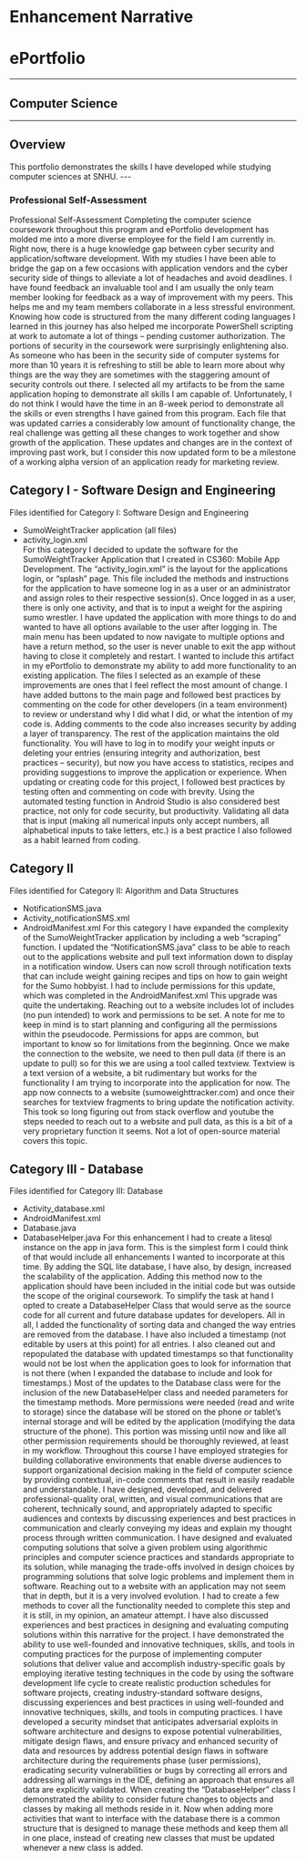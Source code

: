 # Enhancement Narrative
# ePortfolio

---

## Computer Science <br>

---


## Overview

This portfolio demonstrates the skills I have developed while studying computer sciences at SNHU. ---

### Professional Self-Assessment

Professional Self-Assessment
Completing the computer science coursework throughout this program and ePortfolio development has molded me into a more diverse employee for the field I am currently in. Right now, there is a huge knowledge gap between cyber security and application/software development. With my studies I have been able to bridge the gap on a few occasions with application vendors and the cyber security side of things to alleviate a lot of headaches and avoid deadlines. I have found feedback an invaluable tool and I am usually the only team member looking for feedback as a way of improvement with my peers. This helps me and my team members collaborate in a less stressful environment. Knowing how code is structured from the many different coding languages I learned in this journey has also helped me incorporate PowerShell scripting at work to automate a lot of things – pending customer authorization. The portions of security in the coursework were surprisingly enlightening also. As someone who has been in the security side of computer systems for more than 10 years it is refreshing to still be able to learn more about why things are the way they are sometimes with the staggering amount of security controls out there.
I selected all my artifacts to be from the same application hoping to demonstrate all skills I am capable of. Unfortunately, I do not think I would have the time in an 8-week period to demonstrate all the skills or even strengths I have gained from this program. Each file that was updated carries a considerably low amount of functionality change, the real challenge was getting all these changes to work together and show growth of the application. These updates and changes are in the context of improving past work, but I consider this now updated form to be a milestone of a working alpha version of an application ready for marketing review. <br>

## Category I - Software Design and Engineering
Files identified for Category I: Software Design and Engineering
* SumoWeightTracker application (all files)
* activity_login.xml<br>For this category I decided to update the software for the SumoWeightTracker Application that I created in CS360: Mobile App Development. 
The “activity_login.xml” is the layout for the applications login, or “splash” page. This file included the methods and instructions for the application to have someone log in as a user or an administrator and assign roles to their respective session(s). Once logged in as a user, there is only one activity, and that is to input a weight for the aspiring sumo wrestler. 
I have updated the application with more things to do and wanted to have all options available to the user after logging in. The main menu has been updated to now navigate to multiple options and have a return method, so the user is never unable to exit the app without having to close it completely and restart.  I wanted to include this artifact in my ePortfolio to demonstrate my ability to add more functionality to an existing application. The files I selected as an example of these improvements are ones that I feel reflect the most amount of change. I have added buttons to the main page and followed best practices by commenting on the code for other developers (in a team environment) to review or understand why I did what I did, or what the intention of my code is. Adding comments to the code also increases security by adding a layer of transparency. The rest of the application maintains the old functionality. You will have to log in to modify your weight inputs or deleting your entries (ensuring integrity and authorization, best practices – security), but now you have access to statistics, recipes and providing suggestions to improve the application or experience. 
When updating or creating code for this project, I followed best practices by testing often and commenting on code with brevity. Using the automated testing function in Android Studio is also considered best practice, not only for code security, but productivity. Validating all data that is input (making all numerical inputs only accept numbers, all alphabetical inputs to take letters, etc.) is a best practice I also followed as a habit learned from coding. 
## Category II
Files identified for Category II: Algorithm and Data Structures 
* NotificationSMS.java
* Activity_notificationSMS.xml
* AndroidManifest.xml
	For this category I have expanded the complexity of the SumoWeightTracker application by including a web “scraping” function. I updated the “NotificationSMS.java” class to be able to reach out to the applications website and pull text information down to display in a notification window. Users can now scroll through notification texts that can include weight gaining recipes and tips on how to gain weight for the Sumo hobbyist. I had to include permissions for this update, which was completed in the AndroidManifest.xml
	This upgrade was quite the undertaking. Reaching out to a website includes lot of includes (no pun intended) to work and permissions to be set. A note for me to keep in mind is to start planning and configuring all the permissions within the pseudocode. Permissions for apps are common, but important to know so for limitations from the beginning. 
	Once we make the connection to the website, we need to then pull data (if there is an update to pull) so for this we are using a tool called textview. Textview is a text version of a website, a bit rudimentary but works for the functionality I am trying to incorporate into the application for now. The app now connects to a website (sumoweighttracker.com) and once their searches for textview fragments to bring update the notification activity. This took so long figuring out from stack overflow and youtube the steps needed to reach out to a website and pull data, as this is a bit of a very proprietary function it seems. Not a lot of open-source material covers this topic. 
## Category III - Database

Files identified for Category III: Database
* Activity_database.xml
* AndroidManifest.xml
* Database.java
* DatabaseHelper.java
	For this enhancement I had to create a litesql instance on the app in java form. This is the simplest form I could think of that would include all enhancements I wanted to incorporate at this time. By adding the SQL lite database, I have also, by design, increased the scalability of the application. Adding this method now to the application should have been included in the initial code but was outside the scope of the original coursework. To simplify the task at hand I opted to create a DatabaseHelper Class that would serve as the source code for all current and future database updates for developers. All in all, I added the functionality of sorting data and changed the way entries are removed from the database. I have also included a timestamp (not editable by users at this point) for all entries. I also cleaned out and repopulated the database with updated timestamps so that functionality would not be lost when the application goes to look for information that is not there (when I expanded the database to include and look for timestamps.)
Most of the updates to the Database class were for the inclusion of the new DatabaseHelper class and needed parameters for the timestamp methods. More permissions were needed (read and write to storage) since the database will be stored on the phone or tablet’s internal storage and will be edited by the application (modifying the data structure of the phone). This portion was missing until now and like all other permission requirements should be thoroughly reviewed, at least in my workflow. 
Throughout this course I have employed strategies for building collaborative environments that enable diverse audiences to support organizational decision making in the field of computer science by providing contextual, in-code comments that result in easily readable and understandable.
I have designed, developed, and delivered professional-quality oral, written, and visual communications that are coherent, technically sound, and appropriately adapted to specific audiences and contexts by discussing experiences and best practices in communication and clearly conveying my ideas and explain my thought process through written communication.
I have designed and evaluated computing solutions that solve a given problem using algorithmic principles and computer science practices and standards appropriate to its solution, while managing the trade-offs involved in design choices by programming solutions that solve logic problems and implement them in software. Reaching out to a website with an application may not seem that in depth, but it is a very involved evolution. I had to create a few methods to cover all the functionality needed to complete this step and it is still, in my opinion, an amateur attempt. I have also discussed experiences and best practices in designing and evaluating computing solutions within this narrative for the project. 
I have demonstrated the ability to use well-founded and innovative techniques, skills, and tools in computing practices for the purpose of implementing computer solutions that deliver value and accomplish industry-specific goals by employing iterative testing techniques in the code by using the software development life cycle to create realistic production schedules for software projects, creating industry-standard software designs, discussing experiences and best practices in using well-founded and innovative techniques, skills, and tools in computing practices. 
I have developed a security mindset that anticipates adversarial exploits in software architecture and designs to expose potential vulnerabilities, mitigate design flaws, and ensure privacy and enhanced security of data and resources by address potential design flaws in software architecture during the requirements phase (user permissions), eradicating security vulnerabilities or bugs by correcting all errors and addressing all warnings in the IDE, defining an approach that ensures all data are explicitly validated. When creating the “DatabaseHelper” class I demonstrated the ability to consider future changes to objects and classes by making all methods reside in it. Now when adding more activities that want to interface with the database there is a common structure that is designed to manage these methods and keep them all in one place, instead of creating new classes that must be updated whenever a new class is added. 




